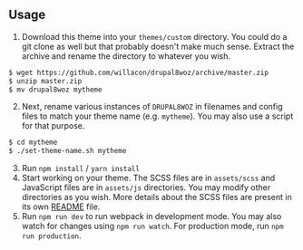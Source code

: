 
## Usage

1. Download this theme into your `themes/custom` directory. You could do a git clone as well but that probably doesn't make much sense. Extract the archive and rename the directory to whatever you wish.

```bash
$ wget https://github.com/willacon/drupal8woz/archive/master.zip
$ unzip master.zip
$ mv drupal8woz mytheme
```

2. Next, rename various instances of `DRUPAL8WOZ` in filenames and config files to match your theme name (e.g. `mytheme`). You may also use a script for that purpose.

```bash
$ cd mytheme
$ ./set-theme-name.sh mytheme
```

3. Run `npm install` / `yarn install`
4. Start working on your theme. The SCSS files are in `assets/scss` and JavaScript files are in `assets/js` directories. You may modify other directories as you wish. More details about the SCSS files are present in its own [README](assets/scss/README.md) file.
5. Run `npm run dev` to run webpack in development mode. You may also watch for changes using `npm run watch`. For production mode, run `npm run production`.
